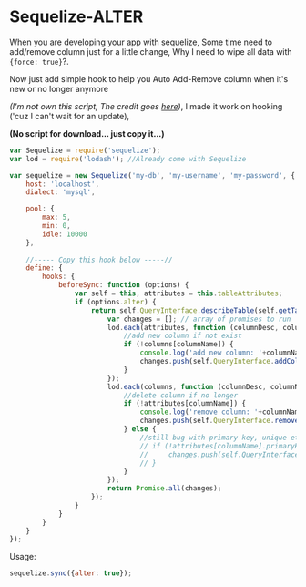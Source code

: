 # Sequelize-ALTER
When you are developing your app with sequelize, Some time need to add/remove column just for a little change, Why I need to wipe all data with `{force: true}`?.

Now just add simple hook to help you Auto Add-Remove column when it's new or no longer anymore

_(I'm not own this script, The credit goes [here](https://github.com/meyer9/sequelize/commit/5945d1087a81c4fcbd1a819c654e5064c13a1ef2))_, I made it work on hooking ('cuz I can't wait for an update), 

**(No script for download... just copy it...)**

```javascript
var Sequelize = require('sequelize');
var lod = require('lodash'); //Already come with Sequelize

var sequelize = new Sequelize('my-db', 'my-username', 'my-password', {
    host: 'localhost',
    dialect: 'mysql',

    pool: {
        max: 5,
        min: 0,
        idle: 10000
    },
    
    //----- Copy this hook below -----//
    define: {
        hooks: {
            beforeSync: function (options) {
                var self = this, attributes = this.tableAttributes;
                if (options.alter) {
                    return self.QueryInterface.describeTable(self.getTableName(options)).then(function (columns) {
                        var changes = []; // array of promises to run
                        lod.each(attributes, function (columnDesc, columnName) {
                            //add new column if not exist
                            if (!columns[columnName]) {
                                console.log('add new column: '+columnName);
                                changes.push(self.QueryInterface.addColumn(self.getTableName(options), columnName, attributes[columnName]));
                            }
                        });
                        lod.each(columns, function (columnDesc, columnName) {
                            //delete column if no longer
                            if (!attributes[columnName]) {
                                console.log('remove column: '+columnName);
                                changes.push(self.QueryInterface.removeColumn(self.getTableName(options), columnName, options));
                            } else {
                                //still bug with primary key, unique etc. Don't use it for now.
                                // if (!attributes[columnName].primaryKey) {
                                //     changes.push(self.QueryInterface.changeColumn(self.getTableName(options), columnName, attributes[columnName]));
                                // }
                            }
                        });
                        return Promise.all(changes);
                    });
                }
            }
        }
    }
});
```

Usage:

```javascript
sequelize.sync({alter: true});
```
